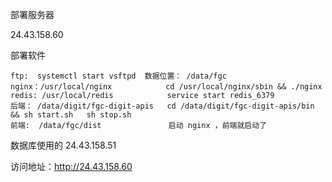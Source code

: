 部署服务器

24.43.158.60

部署软件

```
ftp:  systemctl start vsftpd  数据位置： /data/fgc
nginx：/usr/local/nginx            cd /usr/local/nginx/sbin && ./nginx
redis: /usr/local/redis            service start redis_6379
后端： /data/digit/fgc-digit-apis   cd /data/digit/fgc-digit-apis/bin && sh start.sh   sh stop.sh
前端:  /data/fgc/dist               启动 nginx ，前端就启动了
```

数据库使用的 24.43.158.51

访问地址：http://24.43.158.60



